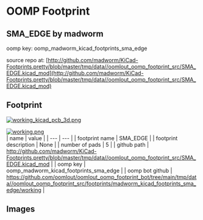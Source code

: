 # OOMP Footprint  
## SMA_EDGE  by madworm  
  
oomp key: oomp_madworm_kicad_footprints_sma_edge  
  
source repo at: [http://github.com/madworm/KiCad-Footprints.pretty/blob/master/tmp/data//oomlout_oomp_footprint_src/SMA_EDGE.kicad_mod](http://github.com/madworm/KiCad-Footprints.pretty/blob/master/tmp/data//oomlout_oomp_footprint_src/SMA_EDGE.kicad_mod)  
## Footprint  
  
[![working_kicad_pcb_3d.png](working_kicad_pcb_3d_600.png)](working_kicad_pcb_3d.png)  
  
[![working.png](working_600.png)](working.png)  
| name | value | 
| --- | --- | 
| footprint name | SMA_EDGE | 
| footprint description | None | 
| number of pads | 5 | 
| github path | http://github.com/madworm/KiCad-Footprints.pretty/blob/master/tmp/data//oomlout_oomp_footprint_src/SMA_EDGE.kicad_mod | 
| oomp key | oomp_madworm_kicad_footprints_sma_edge | 
| oomp bot github | https://github.com/oomlout/oomlout_oomp_footprint_bot/tree/main/tmp/data//oomlout_oomp_footprint_src/footprints/madworm_kicad_footprints_sma_edge/working | 
## Images  
